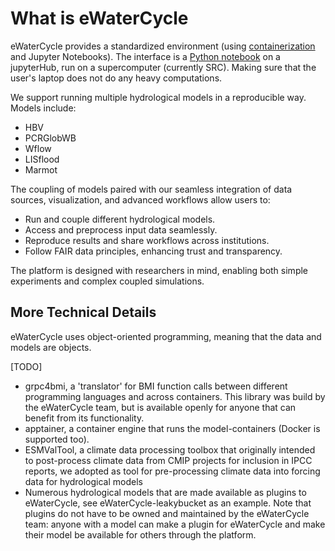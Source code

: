 # What is eWaterCycle

eWaterCycle provides a standardized environment (using [containerization](https://www.docker.com/resources/what-container/) and Jupyter Notebooks).
The interface is a [Python notebook](https://www.ewatercycle.org/getting-started/main/some_content/first_model_run/interface.html) on a jupyterHub, run on a supercomputer (currently SRC).
Making sure that the user's laptop does not do any heavy computations.

We support running multiple hydrological models in a reproducible way.
Models include:
- HBV
- PCRGlobWB
- Wflow
- LISflood
- Marmot

The coupling of models paired with our seamless integration of data sources, visualization, and advanced workflows allow users to:
- Run and couple different hydrological models.
- Access and preprocess input data seamlessly.
- Reproduce results and share workflows across institutions.
- Follow FAIR data principles, enhancing trust and transparency.

The platform is designed with researchers in mind, enabling both simple experiments and complex coupled simulations.

## More Technical Details

eWaterCycle uses object-oriented programming, meaning that the data and models are objects.

[TODO]
- grpc4bmi, a 'translator' for BMI function calls between different programming languages and across containers. This library was build by the eWaterCycle team, but is available openly for anyone that can benefit from its functionality.
- apptainer, a container engine that runs the model-containers (Docker is supported too).
- ESMValTool, a climate data processing toolbox that originally intended to post-process climate data from CMIP projects for inclusion in IPCC reports, we adopted as tool for pre-processing climate data into forcing data for hydrological models
- Numerous hydrological models that are made available as plugins to eWaterCycle, see eWaterCycle-leakybucket as an example. Note that plugins do not have to be owned and maintained by the eWaterCycle team: anyone with a model can make a plugin for eWaterCycle and make their model be available for others through the platform.

